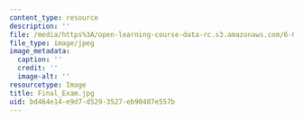 ```yaml
---
content_type: resource
description: ''
file: /media/https%3A/open-learning-course-data-rc.s3.amazonaws.com/6-041sc-probabilistic-systems-analysis-and-applied-probability-fall-2013/bd464e14e9d7d5293527eb90407e557b_Final_Exam.jpg
file_type: image/jpeg
image_metadata:
  caption: ''
  credit: ''
  image-alt: ''
resourcetype: Image
title: Final_Exam.jpg
uid: bd464e14-e9d7-d529-3527-eb90407e557b
---
```

